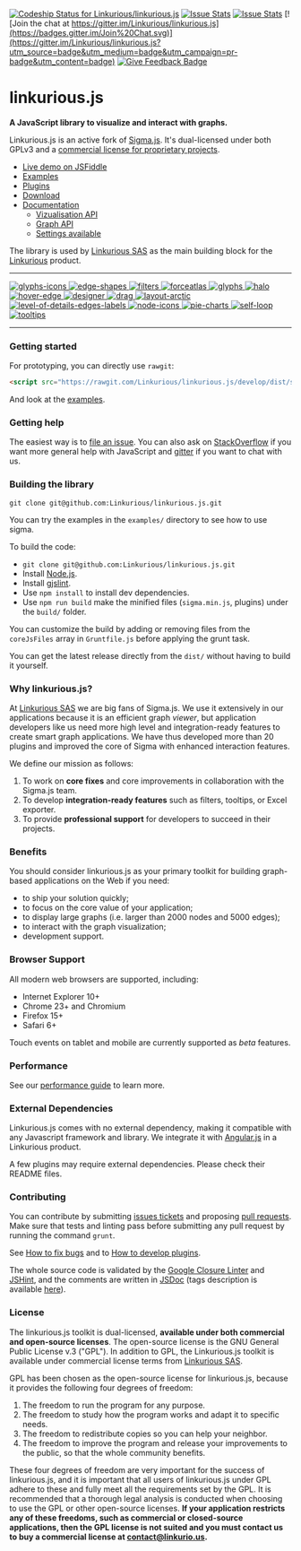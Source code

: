 [ ![Codeship Status for Linkurious/linkurious.js](https://www.codeship.io/projects/b0710040-7f11-0132-f563-62fa786c5210/status)](https://www.codeship.io/projects/57170)
[![Issue Stats](http://issuestats.com/github/Linkurious/linkurious.js/badge/pr?style=flat)](http://issuestats.com/github/Linkurious/linkurious.js)
[![Issue Stats](http://issuestats.com/github/Linkurious/linkurious.js/badge/issue?style=flat)](http://issuestats.com/github/Linkurious/linkurious.js)
[![Join the chat at https://gitter.im/Linkurious/linkurious.js](https://badges.gitter.im/Join%20Chat.svg)](https://gitter.im/Linkurious/linkurious.js?utm_source=badge&utm_medium=badge&utm_campaign=pr-badge&utm_content=badge)
[![Give Feedback Badge](http://gitrank.io/assets/images/giveFeedbackBadge.svg)](http://gitrank.io/github/Linkurious/linkurious.js/feedback)

linkurious.js
=================
**A JavaScript library to visualize and interact with graphs.**

Linkurious.js is an active fork of [Sigma.js](https://github.com/jacomyal/sigma.js). It's dual-licensed under both GPLv3 and a [commercial license for proprietary projects](https://linkurio.us/toolkit/#pricing).


* [Live demo on JSFiddle](https://jsfiddle.net/6voan7k9/)
* [Examples](https://rawgit.com/Linkurious/linkurious.js/develop/examples/)
* [Plugins](https://rawgit.com/Linkurious/linkurious.js/develop/plugins/list.html)
* [Download](https://github.com/Linkurious/linkurious.js/releases/latest)
* [Documentation](https://github.com/Linkurious/linkurious.js/wiki)
	 - [Vizualisation API](https://github.com/Linkurious/linkurious.js/wiki/Public-API)
	 - [Graph API](https://github.com/Linkurious/linkurious.js/wiki/Graph-API)
	 - [Settings available](https://github.com/Linkurious/linkurious.js/wiki/Settings)

The library is used by [Linkurious SAS](http://linkurio.us) as the main building block for the [Linkurious](http://linkurio.us/product/) product.

---

[
![glyphs-icons](https://github.com/Linkurious/linkurious.js/wiki/media/glyphs-icons-230.gif)
![edge-shapes](https://github.com/Linkurious/linkurious.js/wiki/media/edge-shapes-230.gif)
![filters](https://github.com/Linkurious/linkurious.js/wiki/media/filters-230.gif)
![forceatlas](https://github.com/Linkurious/linkurious.js/wiki/media/forceatlas-230.gif)
![glyphs](https://github.com/Linkurious/linkurious.js/wiki/media/glyphs-230.gif)
![halo](https://github.com/Linkurious/linkurious.js/wiki/media/halo-230.gif)
![hover-edge](https://github.com/Linkurious/linkurious.js/wiki/media/hover-edge-230.gif)
![designer](https://github.com/Linkurious/linkurious.js/wiki/media/designer-230.gif)
![drag](https://github.com/Linkurious/linkurious.js/wiki/media/drag-multiple-nodes-230.gif)
![layout-arctic](https://github.com/Linkurious/linkurious.js/wiki/media/layout-arctic-230.gif)
![level-of-details-edges-labels](https://github.com/Linkurious/linkurious.js/wiki/media/level-of-details-edges-labels-230.gif)
![node-icons](https://github.com/Linkurious/linkurious.js/wiki/media/node-icons-230.gif)
![pie-charts](https://github.com/Linkurious/linkurious.js/wiki/media/pie-charts-230.gif)
![self-loop](https://github.com/Linkurious/linkurious.js/wiki/media/self-loop-230.gif)
![tooltips](https://github.com/Linkurious/linkurious.js/wiki/media/tooltips-230.gif)
](https://github.com/Linkurious/linkurious.js/wiki)

---

### Getting started

For prototyping, you can directly use `rawgit`:

```html
<script src="https://rawgit.com/Linkurious/linkurious.js/develop/dist/sigma.min.js"></script>
```

And look at the [examples](https://github.com/Linkurious/linkurious.js/tree/develop/examples).

### Getting help

The easiest way is to [file an issue](https://github.com/Linkurious/linkurious.js/issues/). You can also ask on [StackOverflow](http://stackoverflow.com/search?q=linkurious.js) if you want more general help with JavaScript and [gitter](https://gitter.im/Linkurious/linkurious.js) if you want to chat with us.

### Building the library

```
git clone git@github.com:Linkurious/linkurious.js.git
```

You can try the examples in the `examples/` directory to see how to use sigma.

To build the code:

 - `git clone git@github.com:Linkurious/linkurious.js.git`
 - Install [Node.js](http://nodejs.org/).
 - Install [gjslint](https://developers.google.com/closure/utilities/docs/linter_howto?hl=en).
 - Use `npm install` to install dev dependencies.
 - Use `npm run build` make the minified files (`sigma.min.js`, plugins) under the `build/` folder.

You can customize the build by adding or removing files from the `coreJsFiles` array in `Gruntfile.js` before applying the grunt task.

You can get the latest release directly from the `dist/` without having to build it yourself.


### Why linkurious.js?

At [Linkurious SAS](http://linkurio.us) we are big fans of Sigma.js. We use it extensively in our applications because it is an efficient graph *viewer*, but application developers like us need more high level and integration-ready features to create smart graph applications. We have thus developed more than 20 plugins and improved the core of Sigma with enhanced interaction features.

We define our mission as follows:

1. To work on **core fixes** and core improvements in collaboration with the Sigma.js team.
2. To develop **integration-ready features** such as filters, tooltips, or Excel exporter.
3. To provide **professional support** for developers to succeed in their projects.

### Benefits

You should consider linkurious.js as your primary toolkit for building graph-based applications on the Web if you need:
* to ship your solution quickly;
* to focus on the core value of your application;
* to display large graphs (i.e. larger than 2000 nodes and 5000 edges);
* to interact with the graph visualization;
* development support.

### Browser Support

All modern web browsers are supported, including:
* Internet Explorer 10+
* Chrome 23+ and Chromium
* Firefox 15+
* Safari 6+

Touch events on tablet and mobile are currently supported as *beta* features.

### Performance

See our [performance guide](https://github.com/Linkurious/linkurious.js/wiki/Performance) to learn more.

### External Dependencies

Linkurious.js comes with no external dependency, making it compatible with any Javascript framework and library. We integrate it with [Angular.js](https://angularjs.org/) in a Linkurious product.

A few plugins may require external dependencies. Please check their README files.

### Contributing

You can contribute by submitting [issues tickets](http://github.com/Linkurious/linkurious.js/issues) and proposing [pull requests](http://github.com/Linkurious/linkurious.js/pulls). Make sure that tests and linting pass before submitting any pull request by running the command `grunt`.

See [How to fix bugs](https://github.com/Linkurious/linkurious.js/wiki/How-to-fix-bugs) and to [How to develop plugins](https://github.com/Linkurious/linkurious.js/wiki/How-to-develop-plugins).

The whole source code is validated by the [Google Closure Linter](https://developers.google.com/closure/utilities/) and [JSHint](http://www.jshint.com/), and the comments are written in [JSDoc](http://en.wikipedia.org/wiki/JSDoc) (tags description is available [here](https://developers.google.com/closure/compiler/docs/js-for-compiler)).


### License

The linkurious.js toolkit is dual-licensed, **available under both commercial and open-source licenses**. The open-source license is the GNU General Public License v.3 ("GPL"). In addition to GPL, the Linkurious.js toolkit is available under commercial license terms from [Linkurious SAS](http://linkurio.us).

GPL has been chosen as the open-source license for linkurious.js, because it provides the following four degrees of freedom:

1. The freedom to run the program for any purpose.
2. The freedom to study how the program works and adapt it to specific needs.
3. The freedom to redistribute copies so you can help your neighbor.
4. The freedom to improve the program and release your improvements to the public, so that the whole community benefits.

These four degrees of freedom are very important for the success of linkurious.js, and it is important that all users of linkurious.js under GPL adhere to these and fully meet all the requirements set by the GPL. It is recommended that a thorough legal analysis is conducted when choosing to use the GPL or other open-source licenses. **If your application restricts any of these freedoms, such as commercial or closed-source applications, then the GPL license is not suited and you must contact us to buy a commercial license at contact@linkurio.us.**
